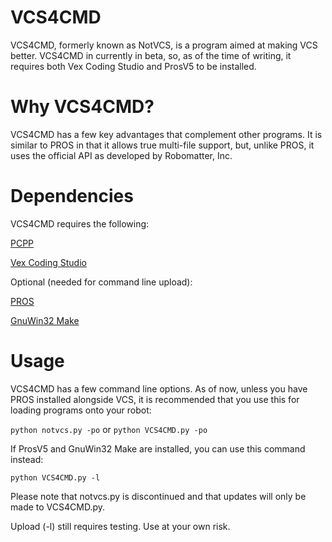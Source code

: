 # VCS4CMD

VCS4CMD, formerly known as NotVCS, is a program aimed at making VCS better. VCS4CMD in currently in beta, so, as of the time of writing, it requires both Vex Coding Studio and ProsV5 to be installed.

# Why VCS4CMD?

VCS4CMD has a few key advantages that complement other programs. It is similar to PROS in that it allows true multi-file support, but, unlike PROS, it uses the official API as developed by Robomatter, Inc.

# Dependencies

VCS4CMD requires the following:

[PCPP](https://pypi.org/project/pcpp/)

[Vex Coding Studio](https://vexrobotics.org)

Optional (needed for command line upload):

[PROS](https://pros.cs.purdue.edu)

[GnuWin32 Make](http://gnuwin32.sourceforge.net/packages/make.htm)

# Usage

VCS4CMD has a few command line options. As of now, unless you have PROS installed alongside VCS, it is recommended that you use this for loading programs onto your robot:

`python notvcs.py -po` or `python VCS4CMD.py -po`

If ProsV5 and GnuWin32 Make are installed, you can use this command instead:

`python VCS4CMD.py -l`

Please note that notvcs.py is discontinued and that updates will only be made to VCS4CMD.py.

Upload (-l) still requires testing. Use at your own risk.